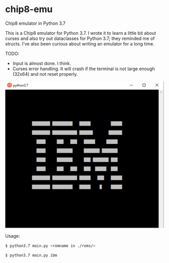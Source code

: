 # chip8-emu
Chip8 emulator in Python 3.7

This is a Chip8 emulator for Python 3.7. I wrote it to learn a little bit about curses and also try out dataclasses for Python 3.7; they reminded me of structs. I've also been curious about writing an emulator for a long time.

TODO:
  * Input is almost done. I think.
  * Curses error handling. It will crash if the terminal is not large enough (32x64) and not reset properly.

![ibm](ibm.png)

Usage:

```sh
$ python3.7 main.py <romname in ./roms/>
```

```sh
$ python3.7 main.py ibm
```
